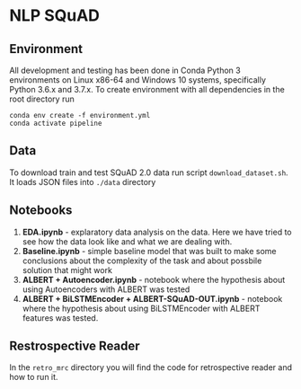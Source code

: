 # NLP SQuAD

## Environment
All development and testing has been done in Conda Python 3 environments on Linux x86-64 and Windows 10  systems, 
specifically Python 3.6.x and 3.7.x.
To create environment with all dependencies in the root directory run
```
conda env create -f environment.yml
conda activate pipeline
```
## Data
To download train and test SQuAD 2.0 data run script `download_dataset.sh`. It loads JSON files into `./data` directory

## Notebooks
1. **EDA.ipynb** - explaratory data analysis on the data. Here we have tried to see how the data look like and what we are dealing with.
2. **Baseline.ipynb** - simple baseline model that was built to make some conclusions about the complexity of the task and about possbile
solution that might work
3. **ALBERT + Autoencoder.ipynb** - notebook where the hypothesis about using Autoencoders with ALBERT was tested
4. **ALBERT + BiLSTMEncoder + ALBERT-SQuAD-OUT.ipynb** - notebook where the hypothesis about using BiLSTMEncoder with ALBERT features
was tested.

## Restrospective Reader
In the `retro_mrc` directory you will find the code for retrospective reader and how to run it.
